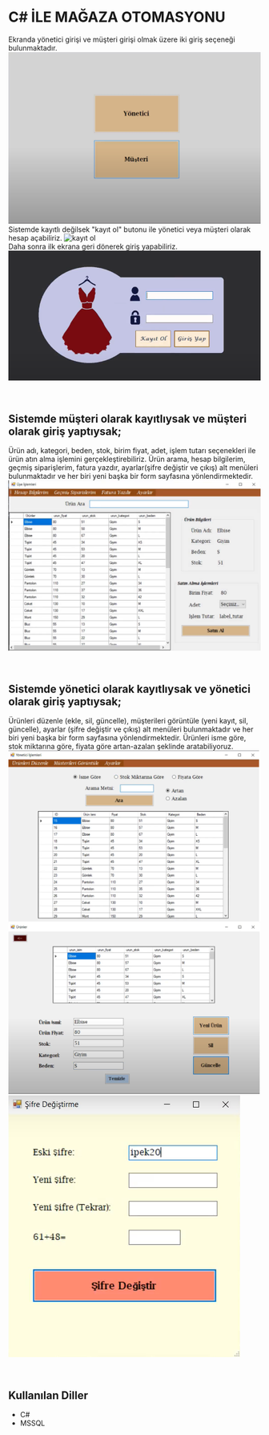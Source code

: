 # C# İLE MAĞAZA OTOMASYONU
Ekranda yönetici girişi ve müşteri girişi olmak üzere iki giriş seçeneği bulunmaktadır.
![login secenegi](https://github.com/ipekcdk/magaza_otomasyonu/blob/main/images/login%20secenegi.png)
</br>
Sistemde kayıtlı değilsek "kayıt ol" butonu ile yönetici veya müşteri olarak hesap açabiliriz.
![kayıt ol](https://github.com/ipekcdk/magaza_otomasyonu/blob/main/images/kay%C4%B1t%20ol.png)
</br>
Daha sonra ilk ekrana geri dönerek giriş yapabiliriz.
![login](https://github.com/ipekcdk/magaza_otomasyonu/blob/main/images/login.png)

</br>

## Sistemde müşteri olarak kayıtlıysak ve müşteri olarak giriş yaptıysak;
Ürün adı, kategori, beden, stok, birim fiyat, adet, işlem tutarı seçenekleri ile ürün atın alma işlemini gerçekleştirebiliriz.
Ürün arama, hesap bilgilerim, geçmiş siparişlerim, fatura yazdır, ayarlar(şifre değiştir ve çıkış) alt menüleri bulunmaktadır ve her biri yeni başka bir form sayfasına yönlendirmektedir.
![musteri ekrani](https://github.com/ipekcdk/magaza_otomasyonu/blob/main/images/musteri%20ekrani.png)

</br>

## Sistemde yönetici olarak kayıtlıysak ve yönetici olarak giriş yaptıysak;
Ürünleri düzenle (ekle, sil, güncelle), müşterileri görüntüle (yeni kayıt, sil, güncelle), ayarlar (şifre değiştir ve çıkış) alt menüleri bulunmaktadır ve her biri yeni başka bir form sayfasına yönlendirmektedir.
Ürünleri isme göre, stok miktarına göre, fiyata göre artan-azalan şeklinde aratabiliyoruz.
![yonetici ekrani](https://github.com/ipekcdk/magaza_otomasyonu/blob/main/images/yonetici%20ekrani.png)
![yonetici2](https://github.com/ipekcdk/magaza_otomasyonu/blob/main/images/yonetici2.png)
![sifredegis](https://github.com/ipekcdk/magaza_otomasyonu/blob/main/images/sifredegis.png)

</br>

## Kullanılan Diller

- C# 
- MSSQL

</br>
